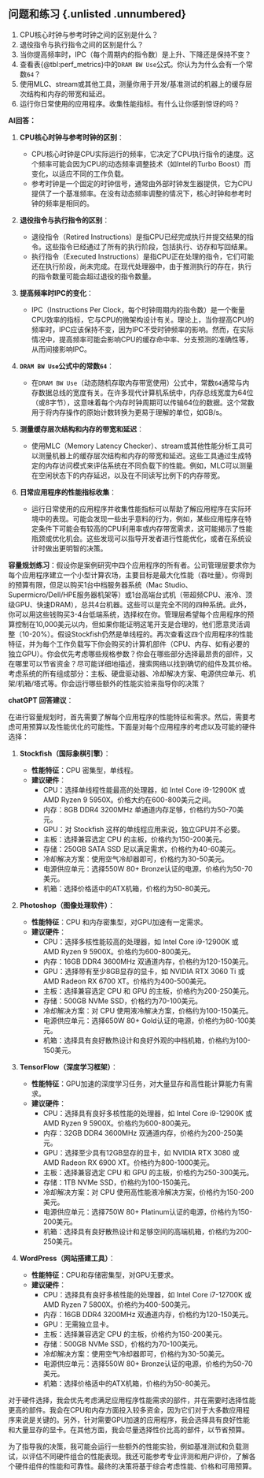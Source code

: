 ## 问题和练习 {.unlisted .unnumbered}

1. CPU核心时钟与参考时钟之间的区别是什么？
2. 退役指令与执行指令之间的区别是什么？
3. 当你提高频率时，IPC（每个周期内的指令数）是上升、下降还是保持不变？
4. 查看表{@tbl:perf_metrics}中的`DRAM BW Use`公式。你认为为什么会有一个常数`64`？
5. 使用MLC、stream或其他工具，测量你用于开发/基准测试的机器上的缓存层次结构和内存的带宽和延迟。
6. 运行你日常使用的应用程序。收集性能指标。有什么让你感到惊讶的吗？

**AI回答：**

1. **CPU核心时钟与参考时钟的区别**：
   - CPU核心时钟是CPU实际运行的频率，它决定了CPU执行指令的速度。这个频率可能会因为CPU的动态频率调整技术（如Intel的Turbo Boost）而变化，以适应不同的工作负载。
   - 参考时钟是一个固定的时钟信号，通常由外部时钟发生器提供，它为CPU提供了一个基准频率。在没有动态频率调整的情况下，核心时钟和参考时钟的频率是相同的。

2. **退役指令与执行指令的区别**：
   - 退役指令（Retired Instructions）是指CPU已经完成执行并提交结果的指令。这些指令已经通过了所有的执行阶段，包括执行、访存和写回结果。
   - 执行指令（Executed Instructions）是指CPU正在处理的指令，它们可能还在执行阶段，尚未完成。在现代处理器中，由于推测执行的存在，执行的指令数量可能会超过退役的指令数量。

3. **提高频率时IPC的变化**：
   - IPC（Instructions Per Clock，每个时钟周期内的指令数）是一个衡量CPU效率的指标，它与CPU的微架构设计有关。理论上，当你提高CPU的频率时，IPC应该保持不变，因为IPC不受时钟频率的影响。然而，在实际情况中，提高频率可能会影响CPU的缓存命中率、分支预测的准确性等，从而间接影响IPC。

4. **`DRAM BW Use`公式中的常数`64`**：
   - 在`DRAM BW Use`（动态随机存取内存带宽使用）公式中，常数`64`通常与内存数据总线的宽度有关。在许多现代计算机系统中，内存总线宽度为64位（或8字节），这意味着每个内存时钟周期可以传输64位的数据。这个常数用于将内存操作的原始计数转换为更易于理解的单位，如GB/s。

5. **测量缓存层次结构和内存的带宽和延迟**：
   - 使用MLC（Memory Latency Checker）、stream或其他性能分析工具可以测量机器上的缓存层次结构和内存的带宽和延迟。这些工具通过生成特定的内存访问模式来评估系统在不同负载下的性能。例如，MLC可以测量在空闲状态下的内存延迟，以及在不同读写比例下的内存带宽。

6. **日常应用程序的性能指标收集**：
   - 运行日常使用的应用程序并收集性能指标可以帮助了解应用程序在实际环境中的表现。可能会发现一些出乎意料的行为，例如，某些应用程序在特定条件下可能会有较高的CPU利用率或内存带宽需求，这可能揭示了性能瓶颈或优化机会。这些发现可以指导开发者进行性能优化，或者在系统设计时做出更明智的决策。


**容量规划练习**：假设你是案例研究中四个应用程序的所有者。公司管理层要求你为每个应用程序建立一个小型计算农场，主要目标是最大化性能（吞吐量）。你得到的预算有限，但足以购买1台中档服务器系统（Mac Studio、Supermicro/Dell/HPE服务器机架等）或1台高端台式机（带超频CPU、液冷、顶级GPU、快速DRAM），总共4台机器。这些可以是完全不同的四种系统。此外，你可以用这些钱购买3-4台低端系统，选择权在你。管理层希望每个应用程序的预算控制在10,000美元以内，但如果你能证明这笔开支是合理的，他们愿意灵活调整（10-20%）。假设Stockfish仍然是单线程的。再次查看这四个应用程序的性能特征，并为每个工作负载写下你会购买的计算机部件（CPU、内存、如有必要的独立GPU）。你会优先考虑哪些规格参数？你会在哪些部分选择最昂贵的部件，又在哪里可以节省资金？尽可能详细地描述，搜索网络以找到确切的组件及其价格。考虑系统的所有组成部分：主板、硬盘驱动器、冷却解决方案、电源供应单元、机架/机箱/塔式等。你会运行哪些额外的性能实验来指导你的决策？

**chatGPT 回答建议**：

在进行容量规划时，首先需要了解每个应用程序的性能特征和需求。然后，需要考虑可用预算以及性能优化的可能性。下面是对每个应用程序的考虑以及可能的硬件选择：

1. **Stockfish（国际象棋引擎）**：
   - **性能特征**：CPU 密集型，单线程。
   - **建议硬件**：
     - CPU：选择单线程性能最高的处理器，如 Intel Core i9-12900K 或 AMD Ryzen 9 5950X。价格大约在600-800美元之间。
     - 内存：8GB DDR4 3200MHz 单通道内存足够，价格约为50-70美元。
     - GPU：对 Stockfish 这样的单线程应用来说，独立GPU并不必要。
     - 主板：选择兼容选定 CPU 的主板，价格约为150-200美元。
     - 存储：250GB SATA SSD 足以满足需求，价格约为40-60美元。
     - 冷却解决方案：使用空气冷却器即可，价格约为30-50美元。
     - 电源供应单元：选择550W 80+ Bronze认证的电源，价格约为50-70美元。
     - 机箱：选择价格适中的ATX机箱，价格约为50-80美元。

2. **Photoshop（图像处理软件）**：
   - **性能特征**：CPU 和内存密集型，对GPU加速有一定需求。
   - **建议硬件**：
     - CPU：选择多核性能较高的处理器，如 Intel Core i9-12900K 或 AMD Ryzen 9 5900X。价格约为600-800美元。
     - 内存：16GB DDR4 3600MHz 双通道内存，价格约为120-150美元。
     - GPU：选择带有至少8GB显存的显卡，如 NVIDIA RTX 3060 Ti 或 AMD Radeon RX 6700 XT。价格约为400-500美元。
     - 主板：选择兼容选定 CPU 和 GPU 的主板，价格约为200-250美元。
     - 存储：500GB NVMe SSD，价格约为70-100美元。
     - 冷却解决方案：对 CPU 使用液冷解决方案，价格约为100-150美元。
     - 电源供应单元：选择650W 80+ Gold认证的电源，价格约为80-100美元。
     - 机箱：选择具有良好散热设计和良好外观的中档机箱，价格约为100-150美元。

3. **TensorFlow（深度学习框架）**：
   - **性能特征**：GPU加速的深度学习任务，对大量显存和高性能计算能力有需求。
   - **建议硬件**：
     - CPU：选择具有良好多核性能的处理器，如 Intel Core i9-12900K 或 AMD Ryzen 9 5900X。价格约为600-800美元。
     - 内存：32GB DDR4 3600MHz 双通道内存，价格约为200-250美元。
     - GPU：选择至少具有12GB显存的显卡，如 NVIDIA RTX 3080 或 AMD Radeon RX 6900 XT。价格约为800-1000美元。
     - 主板：选择兼容选定 CPU 和 GPU 的主板，价格约为250-300美元。
     - 存储：1TB NVMe SSD，价格约为100-150美元。
     - 冷却解决方案：对 CPU 使用高性能液冷解决方案，价格约为150-200美元。
     - 电源供应单元：选择750W 80+ Platinum认证的电源，价格约为150-200美元。
     - 机箱：选择具有良好散热设计和足够空间的高端机箱，价格约为200-250美元。

4. **WordPress（网站搭建工具）**：
   - **性能特征**：CPU和存储密集型，对GPU无要求。
   - **建议硬件**：
     - CPU：选择具有良好多核性能的处理器，如 Intel Core i7-12700K 或 AMD Ryzen 7 5800X。价格约为400-500美元。
     - 内存：16GB DDR4 3200MHz 双通道内存，价格约为120-150美元。
     - GPU：无需独立显卡。
     - 主板：选择兼容选定 CPU 的主板，价格约为150-200美元。
     - 存储：500GB NVMe SSD，价格约为70-100美元。
     - 冷却解决方案：使用空气冷却器即可，价格约为30-50美元。
     - 电源供应单元：选择550W 80+ Bronze认证的电源，价格约为50-70美元。
     - 机箱：选择价格适中的ATX机箱，价格约为50-80美元。

对于硬件选择，我会优先考虑满足应用程序性能需求的部件，并在需要时选择性能更高的部件。我会在CPU和内存方面投入较多资金，因为它们对于大多数应用程序来说是关键的。另外，针对需要GPU加速的应用程序，我会选择具有良好性能和大量显存的显卡。在其他方面，我会尽量选择性价比高的部件，以节省预算。

为了指导我的决策，我可能会运行一些额外的性能实验，例如基准测试和负载测试，以评估不同硬件组合的性能表现。我还可能参考专业评测和用户评价，了解各个硬件组件的性能和可靠性。最终的决策将基于综合考虑性能、价格和可用预算。